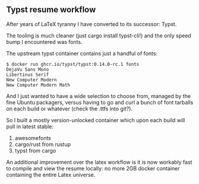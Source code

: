 ## Typst resume workflow

After years of LaTeX tyranny I have converted to its successor: Typst.

The tooling is much cleaner (just cargo install typst-cli!) and the only speed bump I encountered was fonts.

The upstream typst container contains just a handful of fonts:

```
$ docker run ghcr.io/typst/typst:0.14.0-rc.1 fonts
DejaVu Sans Mono
Libertinus Serif
New Computer Modern
New Computer Modern Math
```

And I just wanted to have a wide selection to choose from, managed by the fine Ubuntu packagers, versus having to go and curl a bunch of font tarballs on each build or whatever (check the .ttfs into git?).

So I built a mostly version-unlocked container which upon each build will pull in latest stable:
1. awesomefonts
2. cargo/rust from rustup
3. typst from cargo

An additional improvement over the latex workflow is it is now workably fast to compile and view the resume locally: no more 2GB docker container containing the entire Latex universe.
